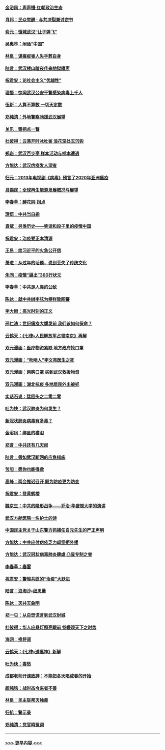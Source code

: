 #### [金浴凤：声声慢‧红朝政治生态](../pages/nsc993/n11899553.md?t=02272131) 
#### [肖邦：民众觉醒 · 与共决裂兼讨逆书](../pages/nsc993/n11898435.md?t=02272131) 
#### [俞元：饿城武汉“让子弹飞”](../pages/nsc993/n11898344.md?t=02272131) 
#### [吴惠林：闲话“中国”](../pages/nsc993/n11898182.md?t=02272131) 
#### [林泉：谋瘟疫害人失手葬自身](../pages/nsc993/n11897892.md?t=02272131) 
#### [陆言：武汉楼山暗夜传来地狱嚎声](../pages/nsc993/n11897033.md?t=02272131) 
#### [祝君安：论社会主义“优越性”](../pages/nsc993/n11897005.md?t=02272131) 
#### [理悟：惊闻武汉公安干警感染病毒上千人](../pages/nsc993/n11896947.md?t=02272131) 
#### [伍新：人算不算数 一切天定数](../pages/nsc993/n11893372.md?t=02272131) 
#### [郑纯清：外地警察驰援武汉展望](../pages/nsc993/n11893115.md?t=02272131) 
#### [关乐：猜拐点一瞥](../pages/nsc993/n11893020.md?t=02272131) 
#### [杜彼得：云落开时冰吐鉴 浪花深处玉沉钩](../pages/nsc993/n11892107.md?t=02272131) 
#### [郑岩：武汉百步亭 样本活动与样本遭遇](../pages/nsc993/n11892310.md?t=02272131) 
#### [方能达：武汉疠疫发人深省](../pages/nsc993/n11891376.md?t=02272131) 
#### [归元：2013年电视剧《病毒》预言了2020年亚洲瘟疫](../pages/nsc993/n11891126.md?t=02272131) 
#### [吕锡民：全球再生能源发展概况与展望](../pages/nsc993/n11890613.md?t=02272131) 
#### [李春草：醉花阴·拐点](../pages/nsc993/n11890567.md?t=02272131) 
#### [理悟：中共当自毙](../pages/nsc993/n11890559.md?t=02272131) 
#### [袁斌：另类历史——笑话和段子里的疫情中国](../pages/nsc993/n11889243.md?t=02272131) 
#### [祝君安：治疫要正本清源](../pages/nsc993/n11889085.md?t=02272131) 
#### [王易：给习近平的火急公开信](../pages/nsc993/n11888225.md?t=02272131) 
#### [萧进：从过年的话题，说到丢失了传统文化](../pages/nsc993/n11887732.md?t=02272131) 
#### [朱同：疫情“逼出”360行状元](../pages/nsc993/n11887678.md?t=02272131) 
#### [李春草：中共是人类的公敌](../pages/nsc993/n11887656.md?t=02272131) 
#### [陈达：就中共树李弦为榜样致网警](../pages/nsc993/n11887625.md?t=02272131) 
#### [李大眼：高光时刻的正义](../pages/nsc993/n11887585.md?t=02272131) 
#### [邢仁涛：世纪瘟疫大爆发前 我们该如何保命？](../pages/nsc993/n11887535.md?t=02272131) 
#### [云鹤天：《七律▪人民解放军占领南京》再解](../pages/nsc993/n11887524.md?t=02272131) 
#### [双元漫画：医疗物资紧缺 地方政府抢口罩](../pages/nsc993/n11884744.md?t=02272131) 
#### [双元漫画：“吹哨人”李文亮医生之死](../pages/nsc993/n11884705.md?t=02272131) 
#### [双元漫画：网购口罩 买到武汉救援物资](../pages/nsc993/n11884670.md?t=02272131) 
#### [双元漫画：湖北抗疫 多地居民外出被抓](../pages/nsc993/n11884643.md?t=02272131) 
#### [实话石说：猛回头之二零二零](../pages/nsc993/n11883968.md?t=02272131) 
#### [吐为快：武汉肺炎为何发生？](../pages/nsc993/n11882180.md?t=02272131) 
#### [新冠状肺炎病毒有多毒？](../pages/nsc993/n11881790.md?t=02272131) 
#### [金浴凤：绑匪的猫泪](../pages/nsc993/n11880664.md?t=02272131) 
#### [郑言：中共还有几天闹](../pages/nsc993/n11880645.md?t=02272131) 
#### [陆言：假如武汉断网的应急措施](../pages/nsc993/n11880619.md?t=02272131) 
#### [苦胆：愿你也能得救](../pages/nsc993/n11880601.md?t=02272131) 
#### [高峰：两会推迟召开  既为防疫更为防变](../pages/nsc993/n11879977.md?t=02272131) 
#### [祝君安：登黄鹤楼](../pages/nsc993/n11880583.md?t=02272131) 
#### [魏京生：中共的隐形战争——乔治‧华盛顿大学的演讲](../pages/nsc993/n11879765.md?t=02272131) 
#### [武汉方舱医院一名护士的诗](../pages/nsc993/n11878480.md?t=02272131) 
#### [中国民主党关于山东警方抓捕任自元先生的严正声明](../pages/nsc993/n11877506.md?t=02272131) 
#### [方能达：中共应付疠疫乏力却坚拒外援](../pages/nsc993/n11877497.md?t=02272131) 
#### [方能达：武汉冠状病毒肺炎肆虐 凸显专制之害](../pages/nsc993/n11877475.md?t=02272131) 
#### [李春草：春雷](../pages/nsc993/n11876287.md?t=02272131) 
#### [祝君安：警惕共匪的“治疫”大跃进](../pages/nsc993/n11876084.md?t=02272131) 
#### [陆言：浪淘沙•细思量](../pages/nsc993/n11876071.md?t=02272131) 
#### [陈达：灭共天象明](../pages/nsc993/n11876063.md?t=02272131) 
#### [郑一见：从自焚谎言到武汉封城](../pages/nsc993/n11875621.md?t=02272131) 
#### [杜彼得：华人应悬灯照亮跟前 卷幔观天下之时势](../pages/nsc993/n11874822.md?t=02272131) 
#### [海网：换将谣](../pages/nsc993/n11873712.md?t=02272131) 
#### [云鹤天：《七律▪送瘟神》新解](../pages/nsc993/n11873598.md?t=02272131) 
#### [吐为快：春愁](../pages/nsc993/n11872801.md?t=02272131) 
#### [成都老师开课致辞：不能把冬天唱成春的开始](../pages/nsc993/n11872653.md?t=02272131) 
#### [颜纯钩：战时态令来者不善](../pages/nsc993/n11872011.md?t=02272131) 
#### [林泉：民主联邦灭独裁](../pages/nsc993/n11870998.md?t=02272131) 
#### [归航：警示录](../pages/nsc993/n11870963.md?t=02272131) 
#### [郑纯清：党官鸣冤词](../pages/nsc993/n11870938.md?t=02272131) 

----
#### [ >>> 更早内容 <<< ](../indexes/nsc993-earlier.md)
